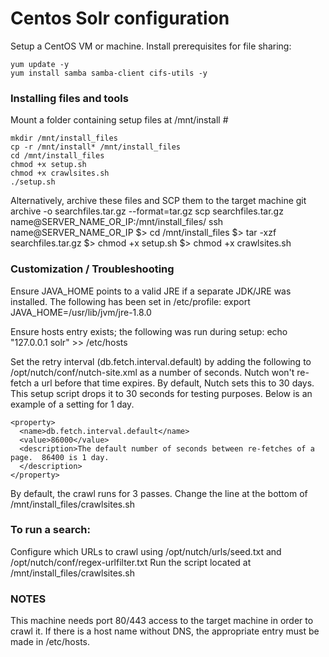 # Centos Solr configuration

Setup a CentOS VM or machine.  Install prerequisites for file sharing:

    yum update -y
    yum install samba samba-client cifs-utils -y

### Installing files and tools
Mount a folder containing setup files at /mnt/install #

    mkdir /mnt/install_files
    cp -r /mnt/install* /mnt/install_files
    cd /mnt/install_files
    chmod +x setup.sh
    chmod +x crawlsites.sh
    ./setup.sh

Alternatively, archive these files and SCP them to the target machine
    git archive -o searchfiles.tar.gz --format=tar.gz
    scp searchfiles.tar.gz name@SERVER_NAME_OR_IP:/mnt/install_files/
    ssh name@SERVER_NAME_OR_IP
    $> cd /mnt/install_files
    $> tar -xzf searchfiles.tar.gz
    $> chmod +x setup.sh
    $> chmod +x crawlsites.sh

### Customization / Troubleshooting
Ensure JAVA_HOME points to a valid JRE if a separate JDK/JRE was installed.  The following has been set in /etc/profile:
    export JAVA_HOME=/usr/lib/jvm/jre-1.8.0
    
Ensure hosts entry exists; the following was run during setup:
    echo "127.0.0.1   solr" >> /etc/hosts

Set the retry interval (db.fetch.interval.default) by adding the following to /opt/nutch/conf/nutch-site.xml as a number of seconds.  Nutch won't re-fetch a url before that time expires.  By default, Nutch sets this to 30 days.  This setup script drops it to 30 seconds for testing purposes.  Below is an example of a setting for 1 day.

    <property>
      <name>db.fetch.interval.default</name>
      <value>86000</value>
      <description>The default number of seconds between re-fetches of a page.  86400 is 1 day.
      </description>
    </property>

By default, the crawl runs for 3 passes.  Change the line at the bottom of /mnt/install_files/crawlsites.sh

### To run a search:
Configure which URLs to crawl using /opt/nutch/urls/seed.txt and /opt/nutch/conf/regex-urlfilter.txt
Run the script located at /mnt/install_files/crawlsites.sh

### NOTES
This machine needs port 80/443 access to the target machine in order to crawl it.  If there is a host name without DNS, the appropriate entry must be made in /etc/hosts.